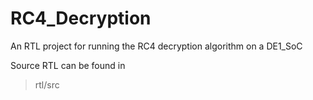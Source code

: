# RC4_Decryption

An RTL project for running the RC4 decryption algorithm on a DE1_SoC

Source RTL can be found in 
> rtl/src
